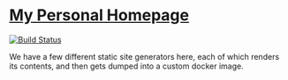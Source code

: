 # [My Personal Homepage](https://www.corylogan.com)
[![Build Status](https://drone.flirtmoji.co/api/badges/counterbeing/corylogan.com/status.svg)](https://drone.flirtmoji.co/counterbeing/corylogan.com)

We have a few different static site generators here, each of which renders its contents, and then gets dumped into a custom docker image.
